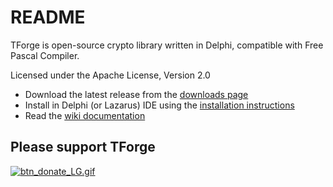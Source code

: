 # README #

TForge is open-source crypto library written in Delphi, compatible with Free Pascal Compiler.

Licensed under the Apache License, Version 2.0

* Download the latest release from the [downloads page](https://bitbucket.org/sergworks/tforge/downloads)
* Install in Delphi (or Lazarus) IDE using the [installation instructions](https://bitbucket.org/sergworks/tforge/wiki/Install)
* Read the [wiki documentation](https://bitbucket.org/sergworks/tforge/wiki/Home)

Please support TForge
---------------------
[![btn_donate_LG.gif](https://bitbucket.org/repo/jxX7Lj/images/1283204942-btn_donate_LG.gif)](https://www.paypal.com/cgi-bin/webscr?cmd=_s-xclick&hosted_button_id=XSZVCHYZ5TP5W)
